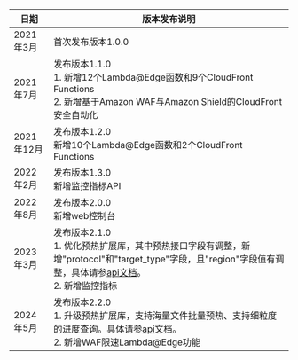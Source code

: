 | 日期       | 版本发布说明                                                                                                        |
|----------|---------------------------------------------------------------------------------------------------------------|
| 2021年3月  | 首次发布版本1.0.0                                                                                                   |
| 2021年7月  | 发布版本1.1.0 <br> 1. 新增12个Lambda@Edge函数和9个CloudFront Functions<br>2. 新增基于Amazon WAF与Amazon Shield的CloudFront安全自动化 |
| 2021年12月 | 发布版本1.2.0 <br>新增10个Lambda@Edge函数和2个CloudFront Functions                                                       |
| 2022年2月  | 发布版本1.3.0 <br>新增监控指标API                                                                                       |
| 2022年8月  | 发布版本2.0.0 <br>新增web控制台                                                                                        |
| 2023年3月  | 发布版本2.1.0 <br>1. 优化预热扩展库，其中预热接口字段有调整，新增"protocol"和"target_type"字段，且"region"字段值有调整，具体请参[api文档](extension-repository/pre-warming.md)。<br>2. 新增监控指标      |
| 2024年5月  | 发布版本2.2.0 <br>1. 升级预热扩展库，支持海量文件批量预热、支持细粒度的进度查询。具体请参[api文档](extension-repository/pre-warming.md)。 <br>2. 新增WAF限速Lambda@Edge功能     |


